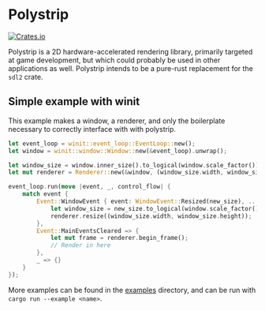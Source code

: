 # Polystrip

[![Crates.io](https://img.shields.io/crates/v/polystrip)](https://crates.io/crates/polystrip)

Polystrip is a 2D hardware-accelerated rendering library, primarily targeted at game development, but which could
probably be used in other applications as well. Polystrip intends to be a pure-rust replacement for the `sdl2` crate.

## Simple example with winit

This example makes a window, a renderer, and only the boilerplate necessary to correctly interface with with polystrip.

```rs
let event_loop = winit::event_loop::EventLoop::new();
let window = winit::window::Window::new(&event_loop).unwrap();

let window_size = window.inner_size().to_logical(window.scale_factor());
let mut renderer = Renderer::new(&window, (window_size.width, window_size.height));

event_loop.run(move |event, _, control_flow| {
    match event {
        Event::WindowEvent { event: WindowEvent::Resized(new_size), .. } => {
            let window_size = new_size.to_logical(window.scale_factor());
            renderer.resize((window_size.width, window_size.height));
        },
        Event::MainEventsCleared => {
            let mut frame = renderer.begin_frame();
            // Render in here
        },
        _ => {}
    }
});
```

More examples can be found in the [examples](examples) directory, and can be run with `cargo run --example <name>`.
